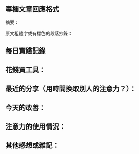 ## 專欄文章回應格式

摘要：

原文粗體字或有標色的段落抄錄：

## 每日實踐記錄

**花錢買工具：**
-

**最近的分享（用時間換取別人的注意力？）：**
-

**今天的改善：**
-

**注意力的使用情況：**
-

**其他感想或雜記：**
-
